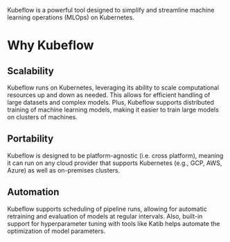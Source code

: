 Kubeflow is a powerful tool designed to simplify and streamline machine learning operations (MLOps) on Kubernetes.

# Why Kubeflow
## Scalability
Kubeflow runs on Kubernetes, leveraging its ability to scale computational resources up and down as needed. This allows for efficient handling of large datasets and complex models. Plus, Kubeflow supports distributed training of machine learning models, making it easier to train large models on clusters of machines.

## Portability
Kubeflow is designed to be platform-agnostic (i.e. cross platform), meaning it can run on any cloud provider that supports Kubernetes (e.g., GCP, AWS, Azure) as well as on-premises clusters. 

## Automation
Kubeflow supports scheduling of pipeline runs, allowing for automatic retraining and evaluation of models at regular intervals. Also, built-in support for hyperparameter tuning with tools like Katib helps automate the optimization of model parameters.
